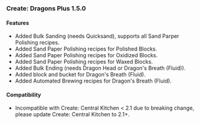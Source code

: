 ### Create: Dragons Plus 1.5.0

#### Features
- Added Bulk Sanding (needs Quicksand), supports all Sand Parper Polishing recipes.
- Added Sand Paper Polishing recipes for Polished Blocks.
- Added Sand Paper Polishing recipes for Oxidized Blocks.
- Added Sand Paper Polishing recipes for Waxed Blocks.
- Added Bulk Ending (needs Dragon Head or Dragon's Breath (Fluid)).
- Added block and bucket for Dragon's Breath (Fluid).
- Added Automated Brewing recipes for Dragon's Breath (Fluid).

#### Compatibility
- Incompatible with Create: Central Kitchen < 2.1 due to breaking change,
please update Create: Central Kitchen to 2.1+.